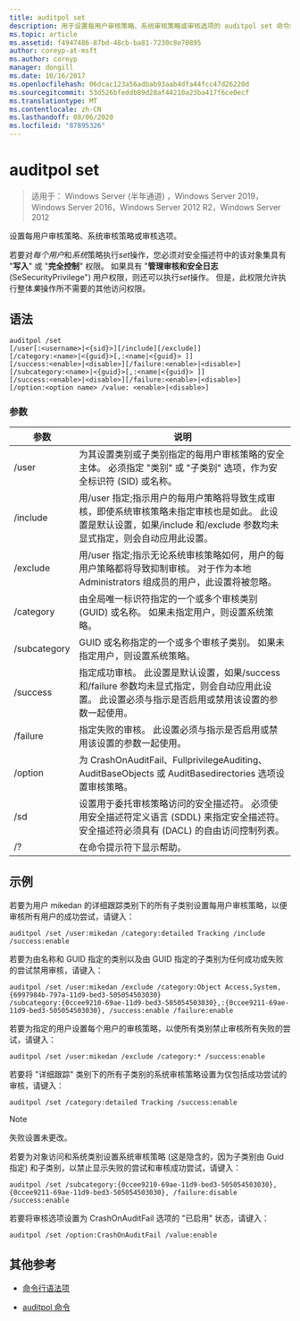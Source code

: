 ```yaml
---
title: auditpol set
description: 用于设置每用户审核策略、系统审核策略或审核选项的 auditpol set 命令的参考文章。
ms.topic: article
ms.assetid: f4947486-87bd-48cb-ba81-7230c8e70895
author: coreyp-at-msft
ms.author: coreyp
manager: dongill
ms.date: 10/16/2017
ms.openlocfilehash: 06dcac123a56adbab93aab4dfa44fcc47d26220d
ms.sourcegitcommit: 53d526bfeddb89d28af44210a23ba417f6ce0ecf
ms.translationtype: MT
ms.contentlocale: zh-CN
ms.lasthandoff: 08/06/2020
ms.locfileid: "87895326"
---
```

# <a name="auditpol-set"></a>auditpol set

> 适用于： Windows Server (半年通道) ，Windows Server 2019，Windows Server 2016，Windows Server 2012 R2，Windows Server 2012

设置每用户审核策略、系统审核策略或审核选项。

若要对*每个用户*和*系统*策略执行*set*操作，您必须对安全描述符中的该对象集具有 "**写入**" 或 "**完全控制**" 权限。 如果具有 "**管理审核和安全日志** (SeSecurityPrivilege") 用户权限，则还可以执行*set*操作。 但是，此权限允许执行整体*集*操作所不需要的其他访问权限。

## <a name="syntax"></a>语法

```
auditpol /set
[/user[:<username>|<{sid}>][/include][/exclude]]
[/category:<name>|<{guid}>[,:<name|<{guid}> ]]
[/success:<enable>|<disable>][/failure:<enable>|<disable>]
[/subcategory:<name>|<{guid}>[,:<name|<{guid}> ]]
[/success:<enable>|<disable>][/failure:<enable>|<disable>]
[/option:<option name> /value: <enable>|<disable>]
```

### <a name="parameters"></a>参数

| 参数 | 说明 |
| --------- | ----------- |
| /user | 为其设置类别或子类别指定的每用户审核策略的安全主体。 必须指定 "类别" 或 "子类别" 选项，作为安全标识符 (SID) 或名称。 |
| /include | 用/user 指定;指示用户的每用户策略将导致生成审核，即使系统审核策略未指定审核也是如此。 此设置是默认设置，如果/include 和/exclude 参数均未显式指定，则会自动应用此设置。 |
| /exclude | 用/user 指定;指示无论系统审核策略如何，用户的每用户策略都将导致抑制审核。 对于作为本地 Administrators 组成员的用户，此设置将被忽略。 |
| /category | 由全局唯一标识符指定的一个或多个审核类别 (GUID) 或名称。 如果未指定用户，则设置系统策略。 |
| /subcategory | GUID 或名称指定的一个或多个审核子类别。 如果未指定用户，则设置系统策略。 |
| /success | 指定成功审核。 此设置是默认设置，如果/success 和/failure 参数均未显式指定，则会自动应用此设置。 此设置必须与指示是否启用或禁用该设置的参数一起使用。 |
| /failure | 指定失败的审核。 此设置必须与指示是否启用或禁用该设置的参数一起使用。 |
| /option | 为 CrashOnAuditFail、FullprivilegeAuditing、AuditBaseObjects 或 AuditBasedirectories 选项设置审核策略。 |
| /sd | 设置用于委托审核策略访问的安全描述符。 必须使用安全描述符定义语言 (SDDL) 来指定安全描述符。 安全描述符必须具有 (DACL) 的自由访问控制列表。 |
| /? | 在命令提示符下显示帮助。 |

## <a name="examples"></a>示例

若要为用户 mikedan 的详细跟踪类别下的所有子类别设置每用户审核策略，以便审核所有用户的成功尝试，请键入：

```
auditpol /set /user:mikedan /category:detailed Tracking /include /success:enable
```

若要为由名称和 GUID 指定的类别以及由 GUID 指定的子类别为任何成功或失败的尝试禁用审核，请键入：

```
auditpol /set /user:mikedan /exclude /category:Object Access,System,{6997984b-797a-11d9-bed3-505054503030}
/subcategory:{0ccee9210-69ae-11d9-bed3-505054503030},:{0ccee9211-69ae-11d9-bed3-505054503030}, /success:enable /failure:enable
```

若要为指定的用户设置每个用户的审核策略，以使所有类别禁止审核所有失败的尝试，请键入：
```
auditpol /set /user:mikedan /exclude /category:* /success:enable
```

若要将 "详细跟踪" 类别下的所有子类别的系统审核策略设置为仅包括成功尝试的审核，请键入：

```
auditpol /set /category:detailed Tracking /success:enable
```

> [!NOTE]
> 失败设置未更改。

若要为对象访问和系统类别设置系统审核策略 (这是隐含的，因为子类别由 Guid 指定) 和子类别，以禁止显示失败的尝试和审核成功尝试，请键入：

```
auditpol /set /subcategory:{0ccee9210-69ae-11d9-bed3-505054503030},{0ccee9211-69ae-11d9-bed3-505054503030}, /failure:disable /success:enable
```

若要将审核选项设置为 CrashOnAuditFail 选项的 "已启用" 状态，请键入：

```
auditpol /set /option:CrashOnAuditFail /value:enable
```

## <a name="additional-references"></a>其他参考

- [命令行语法项](command-line-syntax-key.md)

- [auditpol 命令](auditpol.md)
